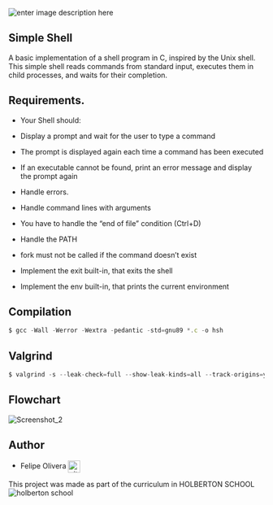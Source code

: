 ![enter image description here](https://imgs.search.brave.com/H2TZN8Lm9M-v-BHpagnF5fXKHKTiMlMOvhlGoPZLUvo/rs:fit:860:0:0/g:ce/aHR0cHM6Ly93d3cu/bWVtZWNyZWF0b3Iu/b3JnL3N0YXRpYy9p/bWFnZXMvbWVtZXMv/NTMyMTc4OC5qcGc)

## Simple Shell

A basic implementation of a shell program in C, inspired by the Unix shell. This simple shell reads commands from standard input, executes them in child processes, and waits for their completion.

## Requirements.

- Your Shell should:

- Display a prompt and wait for the user to type a command
- The prompt is displayed again each time a command has been executed
- If an executable cannot be found, print an error message and display the prompt again
- Handle errors.
- Handle command lines with arguments
- You have to handle the “end of file” condition (Ctrl+D)
- Handle the PATH
- fork must not be called if the command doesn’t exist
- Implement the exit built-in, that exits the shell
- Implement the env built-in, that prints the current environment

## Compilation
```js
$ gcc -Wall -Werror -Wextra -pedantic -std=gnu89 *.c -o hsh
```

## Valgrind

```js
$ valgrind -s --leak-check=full --show-leak-kinds=all --track-origins=yes./hsh
```

## Flowchart
![Screenshot_2](https://github.com/Teby4/holbertonschool-simple_shell/assets/135641220/dba19108-a386-4653-9179-3d97564d2fc2)

## Author

* Felipe Olivera <a href="https://github.com/Teby4" rel="nofollow"><img align="center" alt="github" src="https://www.vectorlogo.zone/logos/github/github-tile.svg" height="24" /></a>


This project was made as part of the curriculum in HOLBERTON SCHOOL
![holberton school](https://github.com/Teby4/holbertonschool-simple_shell/assets/135641220/4226a8d1-e82d-4e4b-9d08-06aec8fa2513)
